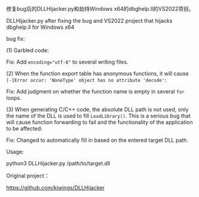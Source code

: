 修复bug后的DLLHijacker.py和劫持Windows x64的dbghelp.ll的VS2022项目。

DLLHijacker.py after fixing the bug and VS2022 project that hijacks dbghelp.ll for Windows x64

bug fix:

(1) Garbled code:

  Fix: Add `encoding="utf-8"` to several writing files.
  
(2) When the function export table has anonymous functions, it will cause `[-]Error occur: 'NoneType' object has no attribute 'decode'`:

  Fix: Add judgment on whether the function name is empty in several `for` loops.
  
(3) When generating C/C++ code, the absolute DLL path is not used, only the name of the DLL is used to fill `LoadLibrary()`. This is a serious bug that will cause function forwarding to fail and the functionality of the application to be affected:

  Fix: Changed to automatically fill in based on the entered target DLL path.

Usage: 

python3 DLLHijacker.py /path/to/target.dll 

Original project：

https://github.com/kiwings/DLLHijacker
